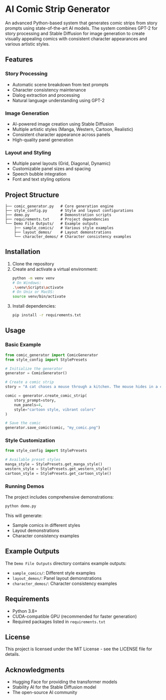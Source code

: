 # AI Comic Strip Generator

An advanced Python-based system that generates comic strips from story prompts using state-of-the-art AI models. The system combines GPT-2 for story processing and Stable Diffusion for image generation to create visually appealing comics with consistent character appearances and various artistic styles.

## Features

### Story Processing
- Automatic scene breakdown from text prompts
- Character consistency maintenance
- Dialog extraction and processing
- Natural language understanding using GPT-2

### Image Generation
- AI-powered image creation using Stable Diffusion
- Multiple artistic styles (Manga, Western, Cartoon, Realistic)
- Consistent character appearance across panels
- High-quality panel generation

### Layout and Styling
- Multiple panel layouts (Grid, Diagonal, Dynamic)
- Customizable panel sizes and spacing
- Speech bubble integration
- Font and text styling options

## Project Structure

```
├── comic_generator.py   # Core generation engine
├── style_config.py      # Style and layout configurations
├── demo.py              # Demonstration scripts
├── requirements.txt     # Project dependencies
└── Demo File Outputs/   # Example outputs
    ├── sample_comics/   # Various style examples
    ├── layout_demos/    # Layout demonstrations
    └── character_demos/ # Character consistency examples
```

## Installation

1. Clone the repository
2. Create and activate a virtual environment:
   ```bash
   python -m venv venv
   # On Windows:
   .\venv\Scripts\activate
   # On Unix or MacOS:
   source venv/bin/activate
   ```
3. Install dependencies:
   ```bash
   pip install -r requirements.txt
   ```

## Usage

### Basic Example

```python
from comic_generator import ComicGenerator
from style_config import StylePresets

# Initialize the generator
generator = ComicGenerator()

# Create a comic strip
story = "A cat chases a mouse through a kitchen. The mouse hides in a cookie jar. The cat knocks over the jar. Cookies and mouse scatter everywhere."

comic = generator.create_comic_strip(
    story_prompt=story,
    num_panels=4,
    style="cartoon style, vibrant colors"
)

# Save the comic
generator.save_comic(comic, "my_comic.png")
```

### Style Customization

```python
from style_config import StylePresets

# Available preset styles
manga_style = StylePresets.get_manga_style()
western_style = StylePresets.get_western_style()
cartoon_style = StylePresets.get_cartoon_style()
```

### Running Demos

The project includes comprehensive demonstrations:

```bash
python demo.py
```

This will generate:
- Sample comics in different styles
- Layout demonstrations
- Character consistency examples

## Example Outputs

The `Demo File Outputs` directory contains example outputs:
- `sample_comics/`: Different style examples
- `layout_demos/`: Panel layout demonstrations
- `character_demos/`: Character consistency examples

## Requirements

- Python 3.8+
- CUDA-compatible GPU (recommended for faster generation)
- Required packages listed in `requirements.txt`

## License

This project is licensed under the MIT License - see the LICENSE file for details.

## Acknowledgments

- Hugging Face for providing the transformer models
- Stability AI for the Stable Diffusion model
- The open-source AI community